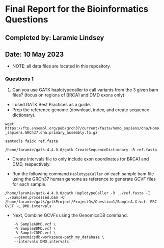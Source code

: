 # Final Report for the Bioinformatics Questions
## Completed by: Laramie Lindsey
## Date: 10 May 2023

* NOTE: all data files are located in this repository.

### Questions 1
1) Can you use GATK haplotypecaller to call variants from the 3 given bam files? (focus on regions of BRCA1 and DMD exons only)
* I used GATK Best Practices as a guide.
* Prep the reference genome (download, index, and create sequence dictionary).

```wget https://ftp.ensembl.org/pub/grch37/current/fasta/homo_sapiens/dna/Homo_sapiens.GRCh37.dna.primary_assembly.fa.gz```

```samtools faidx ref.fasta```

```/home/laramie/gatk-4.4.0.0/gatk CreateSequenceDictionary -R ref.fasta```

* Create intervals file to only include exon coordinates for BRCA1 and DMD, respectively.

* Run the following command ```HaplotypeCaller``` on each sample bam file using the GRCh37 human genome as reference to generate GCVF files for each sample. 

```/home/laramie/gatk-4.4.0.0/gatk HaplotypeCaller -R ../ref.fasta -I ../SampleA.processed.bam -O /home/laramie/gatk/gatkProject/ProjectQs/Question1/SampleA.X.vcf -ERC GVCF -L DMD.intervals```

* Next, Combine GCVFs using the GenomicsDB command.

```/home/laramie/gatk-4.4.0.0/gatk GenomicsDBImport \
    -V SampleADMD.vcf \
    -V SampleBDMD.vcf \
    -V SampleCDMD.vcf \
    --genomicsdb-workspace-path my_database \
    --intervals DMD.intervals```
